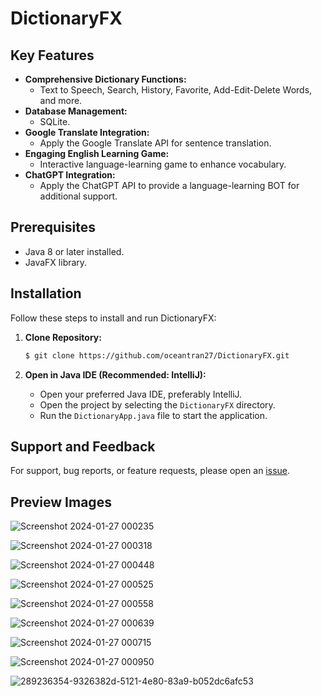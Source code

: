 # DictionaryFX

## Key Features

- **Comprehensive Dictionary Functions:**
  - Text to Speech, Search, History, Favorite, Add-Edit-Delete Words, and more.
- **Database Management:**
  - SQLite. 
- **Google Translate Integration:**
  - Apply the Google Translate API for sentence translation.
- **Engaging English Learning Game:**
  - Interactive language-learning game to enhance vocabulary.
- **ChatGPT Integration:**
  - Apply the ChatGPT API to provide a language-learning BOT for additional support.
 
## Prerequisites

- Java 8 or later installed.
- JavaFX library.


## Installation

Follow these steps to install and run DictionaryFX:

1. **Clone Repository:**
   ```bash
   $ git clone https://github.com/oceantran27/DictionaryFX.git
   ```

2. **Open in Java IDE (Recommended: IntelliJ):**
   - Open your preferred Java IDE, preferably IntelliJ.
   - Open the project by selecting the `DictionaryFX` directory.
   - Run the `DictionaryApp.java` file to start the application.

## Support and Feedback

For support, bug reports, or feature requests, please open an [issue](https://github.com/oceantran27/DictionaryFX/issues).

## Preview Images

![Screenshot 2024-01-27 000235](https://github.com/oceantran27/DictionaryFX/assets/89170516/43774c7c-8849-4860-8d5f-34ba57b9bc69)

![Screenshot 2024-01-27 000318](https://github.com/oceantran27/DictionaryFX/assets/89170516/0f284ae4-0fbf-4a26-a99a-f2bbb53a61ce)

![Screenshot 2024-01-27 000448](https://github.com/oceantran27/DictionaryFX/assets/89170516/5b7aa6fc-76f4-46c0-bce7-64ec7d4f4115)

![Screenshot 2024-01-27 000525](https://github.com/oceantran27/DictionaryFX/assets/89170516/f14be2b4-0fd4-4a04-b390-a6720975ee16)

![Screenshot 2024-01-27 000558](https://github.com/oceantran27/DictionaryFX/assets/89170516/f10e3720-e888-4b8c-aa9c-c7e95fccab5b)

![Screenshot 2024-01-27 000639](https://github.com/oceantran27/DictionaryFX/assets/89170516/83baa25f-a2c1-47a6-a782-715b99726811)

![Screenshot 2024-01-27 000715](https://github.com/oceantran27/DictionaryFX/assets/89170516/8a6f618f-ccb7-43f9-a6b7-9a496645047a)

![Screenshot 2024-01-27 000950](https://github.com/oceantran27/DictionaryFX/assets/89170516/1f2f2de9-7f87-4012-95a1-e17b0a951d4a)

![289236354-9326382d-5121-4e80-83a9-b052dc6afc53](https://github.com/oceantran27/DictionaryFX/assets/89170516/f4c9d4a4-0aa8-4803-bccb-1556c4b0ffd5)
